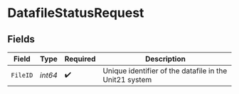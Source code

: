 # DatafileStatusRequest


## Fields

| Field                                                  | Type                                                   | Required                                               | Description                                            |
| ------------------------------------------------------ | ------------------------------------------------------ | ------------------------------------------------------ | ------------------------------------------------------ |
| `FileID`                                               | *int64*                                                | :heavy_check_mark:                                     | Unique identifier of the datafile in the Unit21 system |